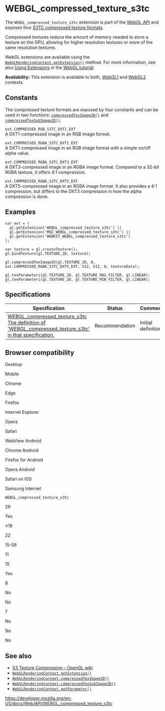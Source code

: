 WEBGL\_compressed\_texture\_s3tc
================================

The `WEBGL_compressed_texture_s3tc` extension is part of the [WebGL API](webgl_api) and exposes four [S3TC compressed texture formats](https://en.wikipedia.org/wiki/S3_Texture_Compression).

Compressed textures reduce the amount of memory needed to store a texture on the GPU, allowing for higher resolution textures or more of the same resolution textures.

WebGL extensions are available using the [`WebGLRenderingContext.getExtension()`](webglrenderingcontext/getextension) method. For more information, see also [Using Extensions](webgl_api/using_extensions) in the [WebGL tutorial](webgl_api/tutorial).

**Availability:** This extension is available to both, [WebGL1](webglrenderingcontext) and [WebGL2](webgl2renderingcontext) contexts.

Constants
---------

The compressed texture formats are exposed by four constants and can be used in two functions: [`compressedTexImage2D()`](webglrenderingcontext/compressedteximage2d) and [`compressedTexSubImage2D()`](webglrenderingcontext/compressedtexsubimage2d).

`ext.COMPRESSED_RGB_S3TC_DXT1_EXT`  
A DXT1-compressed image in an RGB image format.

`ext.COMPRESSED_RGBA_S3TC_DXT1_EXT`  
A DXT1-compressed image in an RGB image format with a simple on/off alpha value.

`ext.COMPRESSED_RGBA_S3TC_DXT3_EXT`  
A DXT3-compressed image in an RGBA image format. Compared to a 32-bit RGBA texture, it offers 4:1 compression.

`ext.COMPRESSED_RGBA_S3TC_DXT5_EXT`  
A DXT5-compressed image in an RGBA image format. It also provides a 4:1 compression, but differs to the DXT3 compression in how the alpha compression is done.

Examples
--------

    var ext = (
      gl.getExtension('WEBGL_compressed_texture_s3tc') ||
      gl.getExtension('MOZ_WEBGL_compressed_texture_s3tc') ||
      gl.getExtension('WEBKIT_WEBGL_compressed_texture_s3tc')
    );

    var texture = gl.createTexture();
    gl.bindTexture(gl.TEXTURE_2D, texture);

    gl.compressedTexImage2D(gl.TEXTURE_2D, 0, ext.COMPRESSED_RGBA_S3TC_DXT5_EXT, 512, 512, 0, textureData);

    gl.texParameteri(gl.TEXTURE_2D, gl.TEXTURE_MAG_FILTER, gl.LINEAR);
    gl.texParameteri(gl.TEXTURE_2D, gl.TEXTURE_MIN_FILTER, gl.LINEAR);

Specifications
--------------

<table><thead><tr class="header"><th>Specification</th><th>Status</th><th>Comment</th></tr></thead><tbody><tr class="odd"><td><a href="https://www.khronos.org/registry/webgl/extensions/WEBGL_compressed_texture_s3tc/">WEBGL_compressed_texture_s3tc<br />
<span class="small">The definition of 'WEBGL_compressed_texture_s3tc' in that specification.</span></a></td><td><span class="spec-rec">Recommendation</span></td><td>Initial definition.</td></tr></tbody></table>

Browser compatibility
---------------------

Desktop

Mobile

Chrome

Edge

Firefox

Internet Explorer

Opera

Safari

WebView Android

Chrome Android

Firefox for Android

Opera Android

Safari on IOS

Samsung Internet

`WEBGL_compressed_texture_s3tc`

26

Yes

≤18

22

15-58

11

15

Yes

8

No

No

?

No

No

No

See also
--------

-   [S3 Texture Compression – OpenGL wiki](https://www.opengl.org/wiki/S3_Texture_Compression)
-   [`WebGLRenderingContext.getExtension()`](webglrenderingcontext/getextension)
-   [`WebGLRenderingContext.compressedTexImage2D()`](webglrenderingcontext/compressedteximage2d)
-   [`WebGLRenderingContext.compressedTexSubImage2D()`](webglrenderingcontext/compressedtexsubimage2d)
-   [`WebGLRenderingContext.getParameter()`](webglrenderingcontext/getparameter)

<a href="https://developer.mozilla.org/en-US/docs/Web/API/WEBGL_compressed_texture_s3tc" class="_attribution-link">https://developer.mozilla.org/en-US/docs/Web/API/WEBGL_compressed_texture_s3tc</a>
